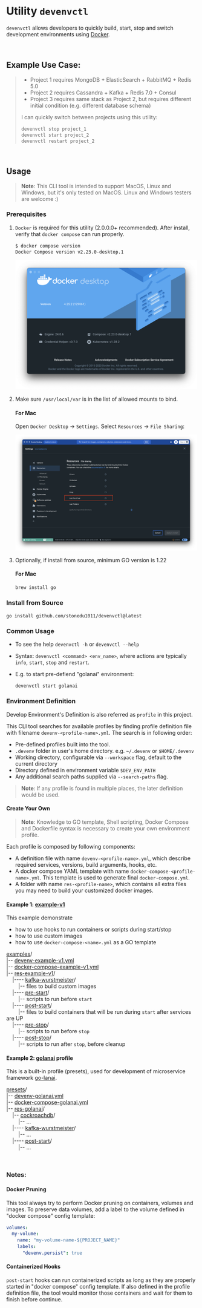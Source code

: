 # Utility `devenvctl`

`devenvctl` allows developers to quickly build, start, stop and switch development environments using [Docker](https://www.docker.com/). 

<br>

## Example Use Case:

>   - Project 1 requires MongoDB + ElasticSearch + RabbitMQ + Redis 5.0
>   - Project 2 requires Cassandra + Kafka + Redis 7.0 + Consul
>   - Project 3 requires same stack as Project 2, but requires different initial condition (e.g. different database schema)
>
> I can quickly switch between projects using this utility: 
> 
> ```
> devenvctl stop project_1 
> devenvctl start project_2
> devenvctl restart project_2
> ```

<br>

## Usage

> **Note**: This CLI tool is intended to support MacOS, Linux and Windows, but it's only tested on MacOS. Linux and Windows testers are welcome :)

### Prerequisites

1. `Docker` is required for this utility (2.0.0.0+ recommended). After install, verify that `docker compose` can run properly.

    ```shell
    $ docker compose version
    Docker Compose version v2.23.0-desktop.1
    ```
    
    ![recommended Docker for Mac version](docs/res/devenvctl-f1.png "About Docker for Mac")

2. Make sure `/usr/local/var` is in the list of allowed mounts to bind.
   
   #### For Mac
   Open `Docker Desktop` -> `Settings`. Select `Resources` -> `File Sharing`:

    ![configure bindable folders](docs/res/devenvctl-f2.png "File Sharing")

3. Optionally, if install from source, minimum GO version is 1.22  

    #### For Mac
    ```shell
    brew install go
    ```

### Install from Source

```shell
go install github.com/stonedu1011/devenvctl@latest
```

### Common Usage 

- To see the help `devenvctl -h` or `devenvctl --help`

- Syntax: `devenvctl <command> <env_name>`, where actions are typically `info`, `start`, `stop` and `restart`. 
    
- E.g. to start pre-defiend "golanai" environment: 

  ```
  devenvctl start golanai
  ```

### Environment Definition

Develop Environment's Definition is also referred as `profile` in this project.

This CLI tool searches for available profiles by finding profile definition file with filename `devenv-<profile-name>.yml`. The search is in following order:

- Pre-defined profiles built into the tool.
- `.devenv` folder in user's home directory. e.g. `~/.devenv` or `$HOME/.devenv`
- Working directory, configurable via `--workspace` flag, default to the current directory
- Directory defined in environment variable `$DEV_ENV_PATH`
- Any additional search paths supplied via `--search-paths` flag.

> **Note**: If any profile is found in multiple places, the later definition would be used. 

#### Create Your Own

> **Note**: Knowledge to GO template, Shell scripting, Docker Compose and Dockerfile syntax is necessary to create your own environment profile.

Each profile is composed by following components:

- A definition file with name `devenv-<profile-name>.yml`, which describe required services, versions, build arguments, hooks, etc.
- A docker compose YAML template with name `docker-compose-<profile-name>.yml`. This template is used to generate final `docker-compose.yml`.
- A folder with name `res-<profile-name>`, which contains all extra files you may need to build your customized docker images.

#### Example 1: [example-v1](examples)

This example demonstrate 
- how to use hooks to run containers or scripts during start/stop
- how to use custom images
- how to use `docker-compose-<name>.yml` as a GO template

[examples](examples)/<br>
|-- [devenv-example-v1.yml](examples/devenv-example-v1.yml)<br>
|-- [docker-compose-example-v1.yml](examples/docker-compose-example-v1.yml)<br>
|-- [res-example-v1](examples/res-example-v1)/<br>
&nbsp;&nbsp;&nbsp;&nbsp;|---- [kafka-wurstmeister](examples/res-example-v1/kafka-wurstmeister)/<br>
&nbsp;&nbsp;&nbsp;&nbsp;&nbsp;&nbsp;&nbsp;&nbsp;|-- files to build custom images<br>
&nbsp;&nbsp;&nbsp;&nbsp;|---- [pre-start](examples/res-example-v1/pre-start)/<br>
&nbsp;&nbsp;&nbsp;&nbsp;&nbsp;&nbsp;&nbsp;&nbsp;|-- scripts to run before `start`<br>
&nbsp;&nbsp;&nbsp;&nbsp;|---- [post-start](examples/res-example-v1/post-start)/<br>
&nbsp;&nbsp;&nbsp;&nbsp;&nbsp;&nbsp;&nbsp;&nbsp;|-- files to build containers that will be run during `start` after services are UP<br>
&nbsp;&nbsp;&nbsp;&nbsp;|---- [pre-stop](examples/res-example-v1/post-start)/<br>
&nbsp;&nbsp;&nbsp;&nbsp;&nbsp;&nbsp;&nbsp;&nbsp;|-- scripts to run before `stop`<br>
&nbsp;&nbsp;&nbsp;&nbsp;|---- [post-stop](examples/res-example-v1/post-start)/<br>
&nbsp;&nbsp;&nbsp;&nbsp;&nbsp;&nbsp;&nbsp;&nbsp;|-- scripts to run after `stop`, before cleanup<br>

#### Example 2: [golanai](pkg/devenv/presets) profile

This is a built-in profile (presets), used for development of microservice framework [go-lanai](https://github.com/cisco-open/go-lanai). 

[presets](pkg/devenv/presets)/<br>
|-- [devenv-golanai.yml](pkg/devenv/presets/devenv-golanai.yml)<br>
|-- [docker-compose-golanai.yml](pkg/devenv/presets/docker-compose-golanai.yml)<br>
|-- [res-golanai](pkg/devenv/presets/res-golanai)/<br>
&nbsp;&nbsp;&nbsp;&nbsp;|-- [cockroachdb](pkg/devenv/presets/res-golanai/cockroachdb)/<br>
&nbsp;&nbsp;&nbsp;&nbsp;&nbsp;&nbsp;&nbsp;&nbsp;|--  ...<br>
&nbsp;&nbsp;&nbsp;&nbsp;|---- [kafka-wurstmeister](pkg/devenv/presets/res-golanai/kafka-wurstmeister)/<br>
&nbsp;&nbsp;&nbsp;&nbsp;&nbsp;&nbsp;&nbsp;&nbsp;|-- ...<br>
&nbsp;&nbsp;&nbsp;&nbsp;|---- [post-start](pkg/devenv/presets/res-golanai/post-start)/<br>
&nbsp;&nbsp;&nbsp;&nbsp;&nbsp;&nbsp;&nbsp;&nbsp;|-- ...<br>

<br>

### Notes:

#### Docker Pruning

This tool always try to perform Docker pruning on containers, volumes and images. 
To preserve data volumes, add a label to the volume defined in "docker compose" config template:

```yaml
volumes:
  my-volume:
    name: "my-volume-name-${PROJECT_NAME}"
    labels:
      "devenv.persist": true
```

#### Containerized Hooks

`post-start` hooks can run containerized scripts as long as they are properly started in "docker compose" config template.
If also defined in the profile definition file, the tool would monitor those containers and wait for them to finish before continue.

<br>